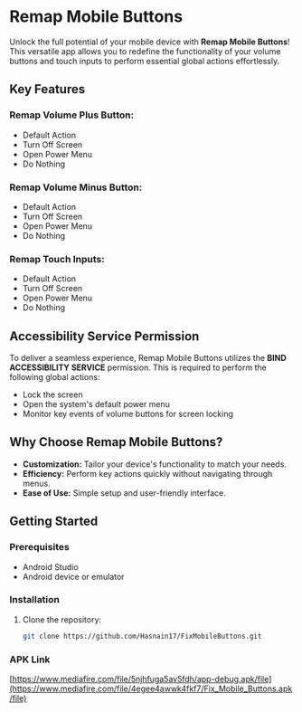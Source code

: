 # Remap Mobile Buttons

Unlock the full potential of your mobile device with **Remap Mobile Buttons**! This versatile app allows you to redefine the functionality of your volume buttons and touch inputs to perform essential global actions effortlessly.

## Key Features

### Remap Volume Plus Button:
- Default Action
- Turn Off Screen
- Open Power Menu
- Do Nothing

### Remap Volume Minus Button:
- Default Action
- Turn Off Screen
- Open Power Menu
- Do Nothing

### Remap Touch Inputs:
- Default Action
- Turn Off Screen
- Open Power Menu
- Do Nothing

## Accessibility Service Permission
To deliver a seamless experience, Remap Mobile Buttons utilizes the **BIND ACCESSIBILITY SERVICE** permission. This is required to perform the following global actions:
- Lock the screen
- Open the system's default power menu
- Monitor key events of volume buttons for screen locking

## Why Choose Remap Mobile Buttons?
- **Customization:** Tailor your device's functionality to match your needs.
- **Efficiency:** Perform key actions quickly without navigating through menus.
- **Ease of Use:** Simple setup and user-friendly interface.

## Getting Started

### Prerequisites
- Android Studio
- Android device or emulator

### Installation
1. Clone the repository:
   ```bash
   git clone https://github.com/Hasnain17/FixMobileButtons.git

### APK Link
   [https://www.mediafire.com/file/5njhfuga5av5fdh/app-debug.apk/file](https://www.mediafire.com/file/4egee4awwk4fkf7/Fix_Mobile_Buttons.apk/file)
